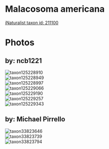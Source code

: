 
Malacosoma americana
====================
  
[iNaturalist taxon id: 211100](https://www.inaturalist.org/taxa/211100)
# Photos

## by: ncb1221
  
![taxon125228910](https://inaturalist-open-data.s3.amazonaws.com/photos/134075068/medium.jpeg)  
![taxon125228949](https://inaturalist-open-data.s3.amazonaws.com/photos/134075119/medium.jpeg)  
![taxon125228997](https://inaturalist-open-data.s3.amazonaws.com/photos/134075167/medium.jpeg)  
![taxon125229066](https://inaturalist-open-data.s3.amazonaws.com/photos/134075207/medium.jpeg)  
![taxon125229190](https://inaturalist-open-data.s3.amazonaws.com/photos/134075242/medium.jpeg)  
![taxon125229257](https://inaturalist-open-data.s3.amazonaws.com/photos/134075272/medium.jpeg)  
![taxon125229343](https://inaturalist-open-data.s3.amazonaws.com/photos/134075311/medium.jpeg)
## by: Michael Pirrello
  
![taxon33823646](https://inaturalist-open-data.s3.amazonaws.com/photos/37113675/medium.jpg)  
![taxon33823739](https://inaturalist-open-data.s3.amazonaws.com/photos/37113750/medium.jpg)  
![taxon33823794](https://inaturalist-open-data.s3.amazonaws.com/photos/37113803/medium.jpg)
